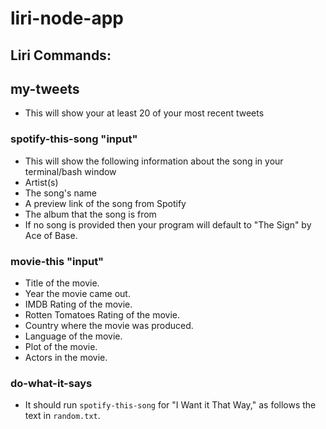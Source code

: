 # liri-node-app
## Liri Commands:

## my-tweets
* This will show your at least 20 of your most recent tweets

### spotify-this-song "input"
* This will show the following information about the song in your terminal/bash window 
* Artist(s)
* The song's name
* A preview link of the song from Spotify
* The album that the song is from
* If no song is provided then your program will default to "The Sign" by Ace of Base.
    
### movie-this "input" 

* Title of the movie.
* Year the movie came out.
* IMDB Rating of the movie.
* Rotten Tomatoes Rating of the movie.
* Country where the movie was produced.
* Language of the movie.
* Plot of the movie.
* Actors in the movie.

### do-what-it-says
* It should run `spotify-this-song` for "I Want it That Way," as follows the text in `random.txt`.
